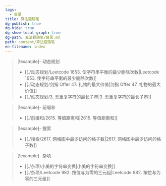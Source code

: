 ```yaml
---
tags:
  - 目录
title: 算法题随笔
dg-publish: true
dg-hide: true
dg-show-local-graph: true
dg-path: 算法题随笔/目录.md
path: content/算法题随笔
en-filename: index
---
```


> [!example]- 动态规划
>  - [[./动态规划/Leetcode 1653. 使字符串平衡的最少删除次数|Leetcode 1653. 使字符串平衡的最少删除次数]]
> - [[./动态规划/剑指 Offer 47. 礼物的最大价值|剑指 Offer 47. 礼物的最大价值]]
> - [[./动态规划/3. 无重复字符的最长子串|3. 无重复字符的最长子串]]
> 

> [!example]- 前缀和
>  - [[./前缀和/2615. 等值距离和|2615. 等值距离和]]
> 

> [!example]- 搜索
>  - [[./搜索/2617. 网格图中最少访问的格子数|2617. 网格图中最少访问的格子数]]
> 

> [!example]- 杂项
>  - [[./杂项/小美的字符串变换|小美的字符串变换]]
> - [[./杂项/Leetcode 982. 按位与为零的三元组|Leetcode 982. 按位与为零的三元组]]
> 

